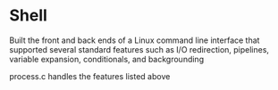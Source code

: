 # Shell

Built the front and back ends of a Linux command line interface that supported several standard features such as I/O redirection, pipelines, variable expansion, conditionals, and backgrounding

process.c handles the features listed above

